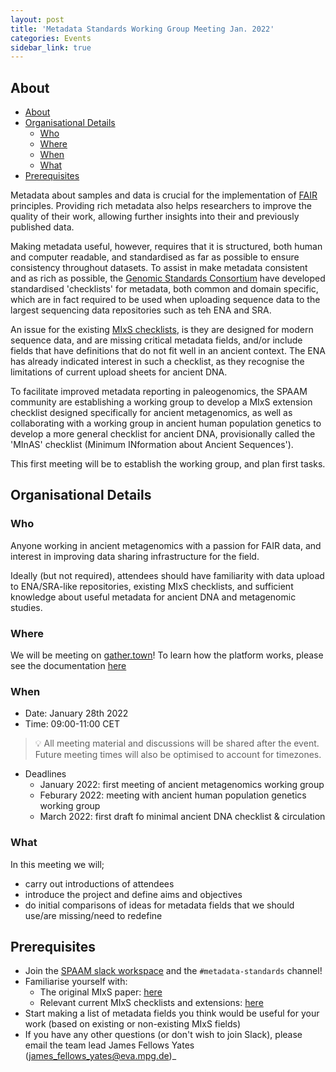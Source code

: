 ```yaml
---
layout: post
title: 'Metadata Standards Working Group Meeting Jan. 2022'
categories: Events
sidebar_link: true
---
```


## About

<!-- TOC depthfrom:2 -->

- [About](#about)
- [Organisational Details](#organisational-details)
	- [Who](#who)
	- [Where](#where)
	- [When](#when)
	- [What](#what)
- [Prerequisites](#prerequisites)

<!-- /TOC -->

Metadata about samples and data is crucial for the implementation of [FAIR](https://doi.org/10.1038/sdata.2016.18) principles. Providing rich metadata also helps researchers to improve the quality of their work, allowing further insights into their and previously published data.

Making metadata useful, however, requires that it is structured, both human and computer readable, and standardised as far as possible to ensure consistency throughout datasets. To assist in make metadata consistent and as rich as possible, the [Genomic Standards Consortium](https://gensc.org/) have developed standardised 'checklists' for metadata, both common and domain specific, which are in fact required to be used when uploading sequence data to the largest sequencing data repositories such as teh ENA and SRA.

An issue for the existing [MIxS checklists](https://gensc.org/mixs/), is they are designed for modern sequence data, and are missing critical metadata fields, and/or include fields that have definitions that do not fit well in an ancient context. The ENA has already indicated interest in such a checklist, as they recognise the limitations of current upload sheets for ancient DNA.

To facilitate improved metadata reporting in paleogenomics, the SPAAM community are establishing a working group to develop a MIxS extension checklist designed specifically for ancient metagenomics, as well as collaborating with a working group in ancient human population genetics to develop a more general checklist for ancient DNA, provisionally called the 'MInAS' checklist (Minimum INformation about Ancient Sequences').

This first meeting will be to establish the working group, and plan first tasks.

## Organisational Details

### Who

Anyone working in ancient metagenomics with a passion for FAIR data, and interest in improving data sharing infrastructure for the field.

Ideally (but not required), attendees should have familiarity with data upload to ENA/SRA-like repositories, existing MIxS checklists, and sufficient knowledge about useful metadata for ancient DNA and metagenomic studies.

### Where

We will be meeting on [gather.town](https://gather.town/app/PlXjb0deog0B4JCq/spaam-community)! To learn how the platform works, please see the documentation [here](https://support.gather.town/help/movement-and-basics)

### When

- Date: January 28th 2022
- Time: 09:00-11:00 CET

> 💡 All meeting material and discussions will be shared after the event. Future meeting times will also be optimised to account for timezones.

- Deadlines
  - January 2022: first meeting of ancient metagenomics working group
  - Feburary 2022: meeting with ancient human population genetics working group
  - March 2022: first draft fo minimal ancient DNA checklist & circulation

### What

In this meeting we will;

- carry out introductions of attendees
- introduce the project and define aims and objectives
- do initial comparisons of ideas for metadata fields that we should use/are missing/need to redefine

## Prerequisites

- Join the [SPAAM slack workspace](../../home.md) and the `#metadata-standards` channel!
- Familiarise yourself with:
  - The original MIxS paper: [here](https://doi.org/10.1038/nbt.1823)
  - Relevant current MIxS checklists and extensions: [here](https://gensc.org/mixs/)
- Start making a list of metadata fields you think would be useful for your work (based on existing or non-existing MIxS fields)
- If you have any other questions (or don't wish to join Slack), please email the team lead James Fellows Yates (james_fellows_yates@eva.mpg.de)_